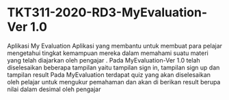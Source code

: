 # TKT311-2020-RD3-MyEvaluation-Ver 1.0
Aplikasi My Evaluation
Aplikasi yang membantu untuk membuat para pelajar mengetahui tingkat kemampuan mereka dalam memahami suatu materi yang  telah diajarkan oleh pengajar .
Pada MyEvaluation-Ver 1.0 telah diselesaikan beberapa tampilan yaitu tampilan sign in, tampilan sign up dan tampilan result
Pada MyEvaluation terdapat quiz yang akan diselesaikan oleh pelajar untuk mengukur pemahaman dan akan di berikan result berupa nilai dalam desimal oleh pengajar
